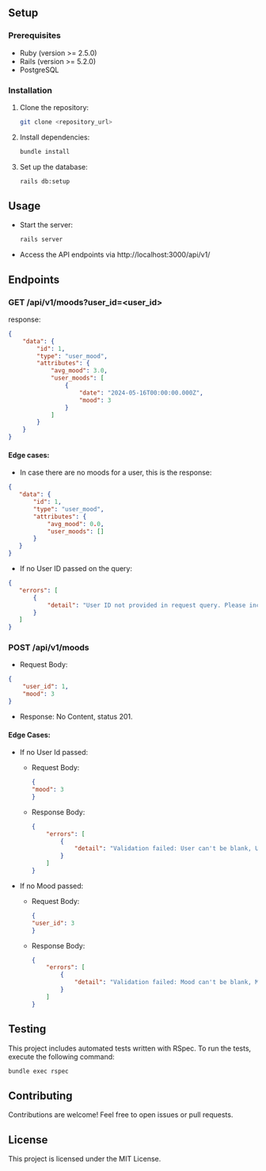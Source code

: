 ## Setup

### Prerequisites
- Ruby (version >= 2.5.0)
- Rails (version >= 5.2.0)
- PostgreSQL

### Installation
1. Clone the repository:

    ```bash
    git clone <repository_url>
    ```

2. Install dependencies:

    ```bash
    bundle install
    ```

3. Set up the database:

    ```bash
    rails db:setup
    ```

## Usage
- Start the server:

    ```bash
    rails server
    ```

- Access the API endpoints via http://localhost:3000/api/v1/

## Endpoints

### GET /api/v1/moods?user_id=<user_id>
response: 
```json
{
    "data": {
        "id": 1,
        "type": "user_mood",
        "attributes": {
            "avg_mood": 3.0,
            "user_moods": [
                {
                    "date": "2024-05-16T00:00:00.000Z",
                    "mood": 3
                }
            ]
        }
    }
}
```

#### Edge cases:
 - In case there are no moods for a user, this is the response:
 ```json
 {
    "data": {
        "id": 1,
        "type": "user_mood",
        "attributes": {
            "avg_mood": 0.0,
            "user_moods": []
        }
    }
}
```

 - If no User ID passed on the query:
 ```json
 {
    "errors": [
        {
            "detail": "User ID not provided in request query. Please include a user_id"
        }
    ]
}
```

### POST /api/v1/moods
- Request Body:
```json
{
    "user_id": 1,
    "mood": 3
}
```

- Response: No Content, status 201.

#### Edge Cases:
- If no User Id passed:
  - Request Body:
    ```json
    {
    "mood": 3
    }
    ```
  
  - Response Body:
    ```json
    {
        "errors": [
            {
                "detail": "Validation failed: User can't be blank, User is not a number"
            }
        ]
    }
    ```
- If no Mood passed:
  - Request Body:
    ```json
    {
    "user_id": 3
    }
    ```
  
  - Response Body:
    ```json
    {
        "errors": [
            {
                "detail": "Validation failed: Mood can't be blank, Mood is not a number"
            }
        ]
    }
    ```


## Testing
This project includes automated tests written with RSpec. To run the tests, execute the following command:

```bash
bundle exec rspec
```

## Contributing
Contributions are welcome! Feel free to open issues or pull requests.

## License
This project is licensed under the MIT License.

